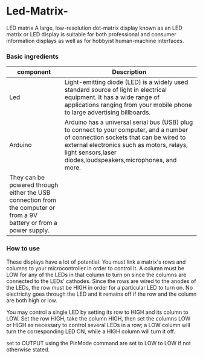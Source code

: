 # Led-Matrix-
LED matrix A large, low-resolution dot-matrix display known as an LED matrix or LED display is suitable for both professional and consumer information displays as well as for hobbyist human-machine interfaces.
### Basic ingredients
| component | Description |
| ----------- | ----------- |
| Led | Light-emitting diode (LED) is a widely used standard source of light in electrical equipment. It has a wide range of applications ranging from your mobile phone to large advertising billboards. |
| Arduino | Arduino has a universal serial bus (USB) plug to connect to your computer, and a number of connection sockets that can be wired to external electronics such as motors, relays, light sensors,laser diodes,loudspeakers,microphones, and  more.
They can be powered through either the USB connection from the computer or from a 9V battery or from a power supply. |

### How to use

These displays have a lot of potential. You must link a matrix's rows and columns to your microcontroller in order to control it. A column must be LOW for any of the LEDs in that column to turn on since the columns are connected to the LEDs' cathodes. Since the rows are wired to the anodes of the LEDs, the row must be HIGH in order for a particular LED to turn on. No electricity goes through the LED and it remains off if the row and the column are both high or low.



You may control a single LED by setting its row to HIGH and its column to LOW. Set the row HIGH, take the column HIGH, then set the columns LOW or HIGH as necessary to control several LEDs in a row; a LOW column will turn the corresponding LED ON, while a HIGH column will turn it off.

set to OUTPUT using the PinMode command are set to LOW to LOW if not otherwise stated.
